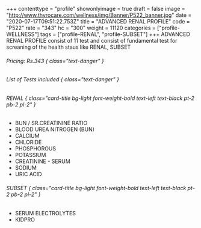 +++
contenttype = "profile"
showonlyimage = true
draft = false
image = "http://www.thyrocare.com/wellness/img/Banner/P522_banner.jpg"
date = "2020-07-17T09:51:22.753Z"
title = "ADVANCED RENAL PROFILE"
code = "P522"
rate = "343"
hc = "300"
weight = 11120
categories = ["profile-WELLNESS"]
tags = ["profile-RENAL", "profile-SUBSET"]
+++
ADVANCED RENAL PROFILE consist of 11 test and consist of fundamental test for screaning of the health staus like RENAL, SUBSET
<!--more-->
###### Pricing: Rs.343 { class="text-danger" }

###### List of Tests included { class="text-danger" }

###### RENAL { class="card-title bg-light font-weight-bold text-left text-black pt-2 pb-2 pl-2" } 
* BUN / SR.CREATININE RATIO
* BLOOD UREA NITROGEN (BUN)
* CALCIUM
* CHLORIDE
* PHOSPHOROUS
* POTASSIUM
* CREATININE - SERUM
* SODIUM
* URIC ACID
###### SUBSET { class="card-title bg-light font-weight-bold text-left text-black pt-2 pb-2 pl-2" } 
* SERUM ELECTROLYTES
* KIDPRO
